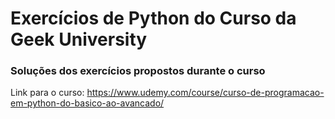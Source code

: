# Exercícios de Python do Curso da Geek University
### Soluções dos exercícios propostos durante o curso

Link para o curso: https://www.udemy.com/course/curso-de-programacao-em-python-do-basico-ao-avancado/
